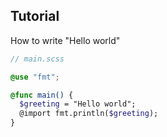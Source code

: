 ## Tutorial

How to write "Hello world"

```scss
// main.scss

@use "fmt";

@func main() {
  $greeting = "Hello world";
  @import fmt.println($greeting);
}
```